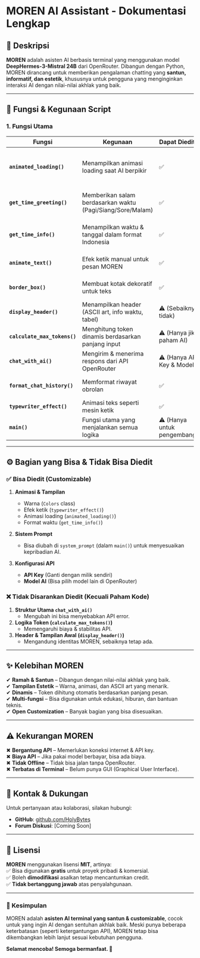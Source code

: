 # **MOREN AI Assistant - Dokumentasi Lengkap**  

## **📌 Deskripsi**  
**MOREN** adalah asisten AI berbasis terminal yang menggunakan model **DeepHermes-3-Mistral 24B** dari OpenRouter. Dibangun dengan Python, MOREN dirancang untuk memberikan pengalaman chatting yang **santun, informatif, dan estetik**, khususnya untuk pengguna yang menginginkan interaksi AI dengan nilai-nilai akhlak yang baik.  

---

## **🔧 Fungsi & Kegunaan Script**  

### **1. Fungsi Utama**  
| **Fungsi** | **Kegunaan** | **Dapat Diedit?** | **Alasan** |
|------------|-------------|------------------|------------|
| **`animated_loading()`** | Menampilkan animasi loading saat AI berpikir | ✅ | Bisa dimodifikasi untuk efek visual berbeda |
| **`get_time_greeting()`** | Memberikan salam berdasarkan waktu (Pagi/Siang/Sore/Malam) | ✅ | Bisa disesuaikan dengan budaya lokal |
| **`get_time_info()`** | Menampilkan waktu & tanggal dalam format Indonesia | ✅ | Format tanggal bisa diubah sesuai kebutuhan |
| **`animate_text()`** | Efek ketik manual untuk pesan MOREN | ✅ | Kecepatan ketik bisa diatur |
| **`border_box()`** | Membuat kotak dekoratif untuk teks | ✅ | Bisa diganti dengan gaya border lain |
| **`display_header()`** | Menampilkan header (ASCII art, info waktu, tabel) | ⚠️ (Sebaiknya tidak) | Mengandung branding MOREN |
| **`calculate_max_tokens()`** | Menghitung token dinamis berdasarkan panjang input | ⚠️ (Hanya jika paham AI) | Memengaruhi performa API |
| **`chat_with_ai()`** | Mengirim & menerima respons dari API OpenRouter | ⚠️ (Hanya API Key & Model) | Mengubah ini bisa merusak fungsi utama |
| **`format_chat_history()`** | Memformat riwayat obrolan | ✅ | Bisa disesuaikan gaya chat |
| **`typewriter_effect()`** | Animasi teks seperti mesin ketik | ✅ | Bisa diatur kecepatannya |
| **`main()`** | Fungsi utama yang menjalankan semua logika | ⚠️ (Hanya untuk pengembang) | Inti program, edit hati-hati |

---

## **⚙️ Bagian yang Bisa & Tidak Bisa Diedit**  

### **✅ Bisa Diedit (Customizable)**
1. **Animasi & Tampilan**  
   - Warna (`Colors` class)  
   - Efek ketik (`typewriter_effect()`)  
   - Animasi loading (`animated_loading()`)  
   - Format waktu (`get_time_info()`)  

2. **Sistem Prompt**  
   - Bisa diubah di `system_prompt` (dalam `main()`) untuk menyesuaikan kepribadian AI.  

3. **Konfigurasi API**  
   - **API Key** (Ganti dengan milik sendiri)  
   - **Model AI** (Bisa pilih model lain di OpenRouter)  

### **❌ Tidak Disarankan Diedit (Kecuali Paham Kode)**
1. **Struktur Utama `chat_with_ai()`**  
   - Mengubah ini bisa menyebabkan API error.  
2. **Logika Token (`calculate_max_tokens()`)**  
   - Memengaruhi biaya & stabilitas API.  
3. **Header & Tampilan Awal (`display_header()`)**  
   - Mengandung identitas MOREN, sebaiknya tetap ada.  

---

## **✨ Kelebihan MOREN**  
✔ **Ramah & Santun** – Dibangun dengan nilai-nilai akhlak yang baik.  
✔ **Tampilan Estetik** – Warna, animasi, dan ASCII art yang menarik.  
✔ **Dinamis** – Token dihitung otomatis berdasarkan panjang pesan.  
✔ **Multi-fungsi** – Bisa digunakan untuk edukasi, hiburan, dan bantuan teknis.  
✔ **Open Customization** – Banyak bagian yang bisa disesuaikan.  

---

## **⚠️ Kekurangan MOREN**  
✖ **Bergantung API** – Memerlukan koneksi internet & API key.  
✖ **Biaya API** – Jika pakai model berbayar, bisa ada biaya.  
✖ **Tidak Offline** – Tidak bisa jalan tanpa OpenRouter.  
✖ **Terbatas di Terminal** – Belum punya GUI (Graphical User Interface).  

---

## **📩 Kontak & Dukungan**  
Untuk pertanyaan atau kolaborasi, silakan hubungi:  
- **GitHub**: [github.com/HolyBytes](https://github.com/HolyBytes)  
- **Forum Diskusi**: [Coming Soon]  

---

## **🔐 Lisensi**  
**MOREN** menggunakan lisensi **MIT**, artinya:  
✅ Bisa digunakan **gratis** untuk proyek pribadi & komersial.  
✅ Boleh **dimodifikasi** asalkan tetap mencantumkan credit.  
✅ **Tidak bertanggung jawab** atas penyalahgunaan.  

---

### **🎯 Kesimpulan**  
MOREN adalah **asisten AI terminal yang santun & customizable**, cocok untuk yang ingin AI dengan sentuhan akhlak baik. Meski punya beberapa keterbatasan (seperti ketergantungan API), MOREN tetap bisa dikembangkan lebih lanjut sesuai kebutuhan pengguna.  

**Selamat mencoba! Semoga bermanfaat. 🌷**
